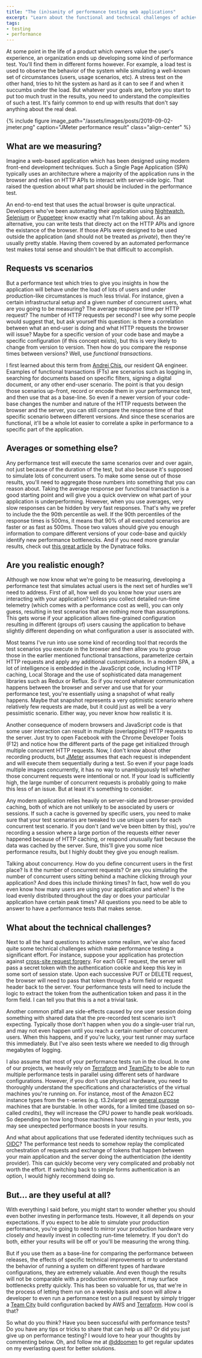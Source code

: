 ```yaml
---
title: "The (in)sanity of performance testing web applications"
excerpt: "Learn about the functional and technical challenges of achieving realistic and useful performance tests."
tags:
- testing
- performance
---
```


At some point in the life of a product which owners value the user's experience, an organization ends up developing some kind of performance test. You'll find them in different forms however. For example, a load test is used to observe the behavior of the system while simulating a well-known set of circumstances (users, usage scenarios, etc). A stress test on the other hand, tries to hit the system as hard as it can to see if and when it succumbs under the load. But whatever your goals are, before you start to put too much trust in the results, you need to understand the complexities of such a test. It's fairly common to end up with results that don't say anything about the real deal.

{% include figure image_path="/assets/images/posts/2019-09-02-jmeter.png" caption="JMeter performance result" class="align-center" %}

## What are we measuring?
Imagine a web-based application which has been designed using modern front-end development techniques. Such a Single Page Application (SPA) typically uses an architecture where a majority of the application runs in the browser and relies on HTTP APIs to interact with server-side logic. That raised the question about what part should be included in the performance test. 

An end-to-end test that uses the actual browser is quite unpractical. Developers who've been automating their application using [Nightwatch](https://nightwatchjs.org/), [Selenium](https://www.seleniumhq.org/) or [Puppeteer](https://pptr.dev/) know exactly what I'm talking about. As an alternative, you can write tests that directy act on the HTTP APIs and ignore the existance of the browser. If those APIs were designed to be used outside the application (and should not be treated as _private_), then they're usually pretty stable. Having them covered by an automated performance test makes total sense and shouldn't be that difficult to accomplish. 

## Requests vs scenarios
But a performance test which tries to give you insights in how the application will behave under the load of lots of users and under production-like circumstances is much less trivial. For instance, given a certain infrastructural setup and a given number of concurrent users, what are you going to be measuring? The average response time per HTTP request? The number of HTTP requests per second? I see why some people would suggest that, but ask yourself this question: is there a correlation between what an end-user is doing and what HTTP requests the browser will issue? Maybe for a specific version of your code base and maybe a specific configuration (if this concept exists), but this is very likely to change from version to version. Then how do you compare the response times between versions? Well, use _functional transactions_.

I first learned about this term from [Andrei Chis](https://www.linkedin.com/in/andreichis/), our resident QA engineer. Examples of functional transactions (FTs) are scenarios such as logging in, searching for documents based on specific filters, signing a digital document, or any other end-user scenario. The point is that you design those scenarios up-front, record or encode them in your performance test, and then use that as a base-line. So even if a newer version of your code-base changes the number and nature of the HTTP requests between the browser and the server, you can still compare the response time of that specific scenario between different versions. And since these scenarios are functional, it'll be a whole lot easier to correlate a spike in performance to a specific part of the application. 

## Averages or something else?
Any performance test will execute the same scenarios over and over again, not just because of the duration of the test, but also because it's supposed to simulate lots of concurrent users. To make some sense out of those results, you'll need to aggregate those numbers into something that you can reason about. Taking the average response per functional transaction is a good starting point and will give you a quick overview on what part of your application is underperforming. However, when you use averages, very slow responses can be hidden by very fast responses. That's why we prefer to include the the 90th percentile as well. If the 90th percentiles of the response times is 500ms, it means that 90% of all executed scenarios are faster or as fast as 500ms. Those two values should give you enough information to compare different versions of your code-base and quickly identify new performance bottlenecks. And if you need more granular results, check out [this great article](https://www.dynatrace.com/news/blog/why-averages-suck-and-percentiles-are-great/) by the Dynatrace folks.

## Are you realistic enough?
Although we now know what we're going to be measuring, developing a performance test that simulates actual users is the next set of hurdles we'll need to address. First of all, how well do you know how your users are interacting with your application? Unless you collect detailed run-time telemetry (which comes with a performance cost as well), you can only guess, resulting in test scenarios that are nothing more than assumptions. This gets worse if your application allows fine-grained configuration resulting in different (groups of) users causing the application to behave slightly different depending on what configuration a user is associated with. 

Most teams I've run into use some kind of recording tool that records the test scenarios you execute in the browser and then allow you to group those in the earlier mentioned functional transactions, parameterize certain HTTP requests and apply any additional customizations. In a modern SPA, a lot of intelligence is embedded in the JavaScript code, including HTTP caching, Local Storage and the use of sophisticated data management libraries such as Redux or Reflux. So if you record whatever communication happens between the browser and server and use that for your performance test, you're essentially using a snapshot of what really happens. Maybe that snapshot represents a very optimistic scenario where relatively few requests are made, but it could just as well be a very pessimistic scenario. Either way, you never know how realistic it is. 

Another consequence of modern browsers and JavaScript code is that some user interaction can result in multiple (overlapping) HTTP requests to the server. Just try to open Facebook with the Chrome Developer Tools (F12) and notice how the different parts of the page get initialized through multiple concurrent HTTP requests. Now, I don't know about other recording products, but [JMeter](https://jmeter.apache.org/) assumes that each request is independent and will execute them sequentially during a test. So even if your page loads multiple images concurrently, it has no way to unambiguously tell whether those concurrent requests were intentional or not. If your load is sufficiently high, the large number of concurrent requests is probably going to make this less of an issue. But at least it's something to consider. 

Any modern application relies heavily on server-side and browser-provided caching, both of which are not unlikely to be associated by users or sessions. If such a cache is governed by specific users, you need to make sure that your test scenarios are tweaked to use unique users for each concurrent test scenario. If you don't (and we've been bitten by this), you're recording a session where a large portion of the requests either never happened because of HTTP caching, or respond unusually fast because the data was cached by the server. Sure, this'll give you some nice performance results, but I highly doubt they give you enough realism. 

Talking about concurrency. How do you define concurrent users in the first place? Is it the number of concurrent requests? Or are you simulating the number of concurrent users sitting behind a machine clicking through your application? And does this include thinking times? In fact, how well do you even know how many users are using your application and when? Is the load evenly distributed throughout the day or does your particular application have certain peak times? All questions you need to be able to answer to have a performance tests that makes sense. 
 
## What about the technical challenges?
Next to all the hard questions to achieve some realism, we've also faced quite some technical challenges which make performance testing a significant effort. For instance, suppose your application has protection against [cross-site request forgery](https://www.owasp.org/index.php/Cross-Site_Request_Forgery_(CSRF)). For each GET request, the server will pass a secret token with the authentication cookie and keep this key in some sort of session state. Upon each successive PUT or DELETE request, the browser will need to pass that token through a form field or request header back to the server. Your performance tests will need to include the logic to extract the token from the authentication token and pass it in the form field. I can tell you that this is a not a trivial task.

Another common pitfall are side-effects caused by one user session doing something with shared data that the pre-recorded test scenario isn't expecting. Typically those don't happen when you do a single-user trial run, and may not even happen until you reach a certain number of concurrent users. When this happens, and if you're lucky, your test runner may surface this immediately. But I've also seen tests where we needed to dig through megabytes of logging. 

I also assume that most of your performance tests run in the cloud. In one of our projects, we heavily rely on [Terraform](https://www.terraform.io/) and [TeamCity](https://www.jetbrains.com/teamcity/) to be able to run multiple performance tests in parallel using different sets of hardware configurations. However, if you don't use physical hardware, you need to thoroughly understand the specifications and characteristics of the virtual machines you're running on. For instance, most of the Amazon EC2 instance types from the `t`-series (e.g. t3.2xlarge) are [general purpose](https://docs.aws.amazon.com/AWSEC2/latest/UserGuide/general-purpose-instances.html) machines that are burstable. In other words, for a limited time (based on so-called _credits_), they will increase the CPU power to handle peak workloads. So depending on how long those machines have running in your tests, you may see unexpected performance boosts in your results. 

And what about applications that use federated identity techniques such as [OIDC](https://openid.net/connect/)? The performance test needs to somehow replay the complicated orchestration of requests and exchange of tokens that happen between your main application and the server doing the authenticiation (the identity provider). This can quickly become very very complicated and probably not worth the effort. If switching back to simple forms authentication is an option, I would highly recommend doing so. 

## But… are they useful at all?
With everything I said before, you might start to wonder whether you should even bother investing in performance tests. However, it all depends on your expectations. If you expect to be able to simulate your production performance, you're going to need to mirror your production hardware very closely _and_ heavily invest in collecting run-time telemetry. If you don't do both, either your results will be off or you'll be measuring the wrong thing. 

But if you use them as a base-line for comparing the performance between releases, the effects of specific technical improvements or to understand the behavior of running a system on different types of hardware configurations, they are extremely valuable. And even though the results will not be comparable with a production environment, it may surface bottlenecks pretty quickly. This has been so valuable for us, that we're in the process of letting them run on a weekly basis and soon will allow a developer to even run a performance test on a pull request by simply trigger a [Team City](https://www.jetbrains.com/teamcity/) build configuration backed by AWS and [Terraform](https://www.terraform.io/). How cool is that?

So what do you think? Have you been successful with performance tests? Do you have any tips or tricks to share that can help us all? Or did you just give up on performance testing? I would love to hear your thoughts by commenting below. Oh, and follow me at [@ddoomen](https://twitter.com/ddoomen) to get regular updates on my everlasting quest for better solutions.
